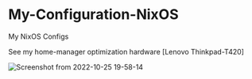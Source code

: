 # My-Configuration-NixOS
My NixOS Configs

See my home-manager optimization hardware [Lenovo Thinkpad-T420]

![Screenshot from 2022-10-25 19-58-14](https://user-images.githubusercontent.com/48295298/197897591-8a9ce854-c32c-4ca0-a93f-1639c28faa09.png)


